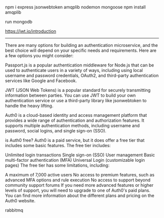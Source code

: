 npm i express jsonwebtoken amqplib nodemon mongoose
npm install amqplib

run mongodb 

https://jwt.io/introduction


---
There are many options for building an authentication microservice, and the best choice will depend on your specific needs and requirements. Here are a few options you might consider:

Passport.js is a popular authentication middleware for Node.js that can be used to authenticate users in a variety of ways, including using local username and password credentials, OAuth2, and third-party authentication services like Google and Facebook.

JWT (JSON Web Tokens) is a popular standard for securely transmitting information between parties. You can use JWT to build your own authentication service or use a third-party library like jsonwebtoken to handle the heavy lifting.

Auth0 is a cloud-based identity and access management platform that provides a wide range of authentication and authorization features. It supports multiple authentication methods, including username and password, social logins, and single sign-on (SSO).

is Auth0  free?
Auth0 is a paid service, but it does offer a free tier that includes some basic features. The free tier includes:

Unlimited login transactions
Single sign-on (SSO)
User management
Basic multi-factor authentication (MFA)
Universal Login (customizable login pages)
The free tier has some limitations, including:

A maximum of 7,000 active users
No access to premium features, such as advanced MFA options and rule execution
No access to support beyond community support forums
If you need more advanced features or higher levels of support, you will need to upgrade to one of Auth0's paid plans. You can find more information about the different plans and pricing on the Auth0 website.

rabbitmq


